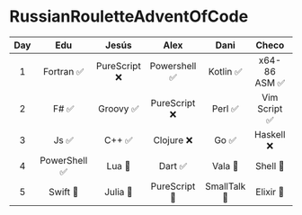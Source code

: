 # RussianRouletteAdventOfCode

|  Day  |     Edu      |    Jesús     |     Alex     |   Dani   |    Checo     |  Óscar  | Padilla |
| :---: | :----------: | :----------: | :----------: | :------: | :----------: | :-----: | :-----: | 
|   1   |  Fortran ✅   | PureScript ❌ | Powershell ✅ | Kotlin ✅ | x64-86 ASM ✅ | Jsonnet ❌ | Objective-C ❌ |
|   2   |     F# ✅     |    Groovy ✅   | PureScript ❌ |  Perl ✅  | Vim Script ✅ |  C# ✅   |     Shell ❌    |
|   3   |     Js ✅     |    C++ ✅     |  Clojure ❌   |   Go ✅   |   Haskell ❌   |   Lua ✅ |     Jsonnet ❌  |
|   4   | PowerShell ✅ |    Lua 🚧     |    Dart  ✅   |  Vala 🚧  |   Shell  🚧   |  J  🚧   |    PureScript ❌ |
|   5   |   Swift 🚧    |    Julia 🚧   | PureScript 🚧 |  SmallTalk 🚧 |   Elixir  🚧   |  Julia  🚧   |  JS 🚧  |


